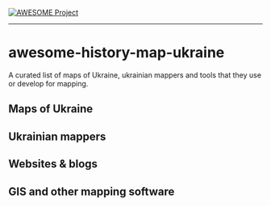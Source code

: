 [![AWESOME Project](https://camo.githubusercontent.com/1131548cf666e1150ebd2a52f44776d539f06324/68747470733a2f2f63646e2e7261776769742e636f6d2f73696e647265736f726875732f617765736f6d652f6d61737465722f6d656469612f6c6f676f2e737667)](https://github.com/sindresorhus/awesome)
***
# awesome-history-map-ukraine

A curated list of maps of Ukraine, ukrainian mappers and tools that they use or develop
for mapping.

## Maps of Ukraine

## Ukrainian mappers

## Websites & blogs

## GIS and other mapping software
